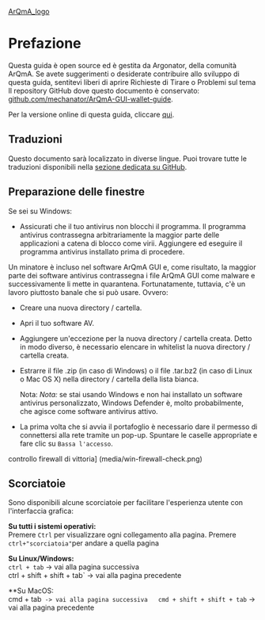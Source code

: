 [ArQmA_logo](media/monero-logo-1280.png)
# Prefazione #
Questa guida è open source ed è gestita da Argonator, della comunità ArQmA. Se avete suggerimenti o desiderate contribuire allo sviluppo di questa guida, sentitevi liberi di aprire Richieste di Tirare o Problemi sul tema
Il repository GitHub dove questo documento è conservato: [github.com/mechanator/ArQmA-GUI-wallet-guide](https://github.com/mechanator/ArQmA-GUI-wallet-guide).
&nbsp;

Per la versione online di questa guida, cliccare [qui](https://github.com/mechanator/ArQmA-GUI-wallet-guide/blob.master/arqma-GUI-guide.md).

## Traduzioni
Questo documento sarà localizzato in diverse lingue. Puoi trovare tutte le traduzioni disponibili nella [sezione dedicata su GitHub](https://github.com/mechanator/ArQmA-GUI-wallet-guide/tree/master/translations).

## Preparazione delle finestre
Se sei su Windows:

+ Assicurati che il tuo antivirus non blocchi il programma.  Il programma antivirus contrassegna arbitrariamente la maggior parte delle applicazioni a catena di blocco come virii.
Aggiungere ed eseguire il programma antivirus installato prima di procedere.

Un minatore è incluso nel software ArQmA GUI e, come risultato, la maggior parte dei software antivirus contrassegna i file ArQmA GUI come malware e successivamente li mette in quarantena. Fortunatamente, tuttavia, c'è un lavoro piuttosto banale che si può usare. Ovvero:

+ Creare una nuova directory / cartella.
+ Apri il tuo software AV.
+ Aggiungere un'eccezione per la nuova directory / cartella creata. Detto in modo diverso, è necessario elencare in whitelist la nuova directory / cartella creata.
+ Estrarre il file .zip (in caso di Windows) o il file .tar.bz2 (in caso di Linux o Mac OS X) nella directory / cartella della lista bianca.
  
  Nota: *Nota:* se stai usando Windows e non hai installato un software antivirus personalizzato, Windows Defender è, molto probabilmente, che agisce come software antivirus attivo.

+ La prima volta che si avvia il portafoglio è necessario dare il permesso di connettersi alla rete tramite un pop-up. Spuntare le caselle appropriate e fare clic su `Bassa l'accesso`.



controllo firewall di vittoria] (media/win-firewall-check.png)

## Scorciatoie
Sono disponibili alcune scorciatoie per facilitare l'esperienza utente con l'interfaccia grafica:
&nbsp;

**Su tutti i sistemi operativi:**  
Premere `Ctrl` per visualizzare ogni collegamento alla pagina. Premere `ctrl+"scorciatoia"`per andare a quella pagina
&nbsp;

**Su Linux/Windows:**  
`ctrl + tab` -> vai alla pagina successiva  
ctrl + shift + shift + tab` -> vai alla pagina precedente
&nbsp;

**Su MacOS:  
cmd + tab` -> vai alla pagina successiva  
cmd + shift + shift + tab` -> vai alla pagina precedente
